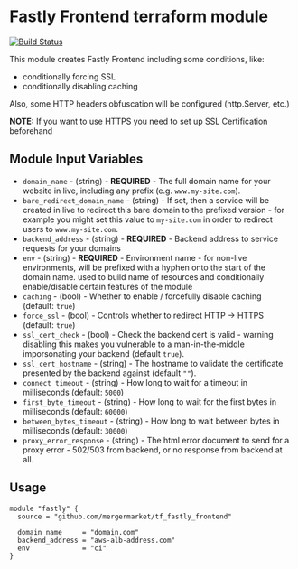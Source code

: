 Fastly Frontend terraform module
================================

[![Build Status](https://travis-ci.org/mergermarket/tf_fastly_frontend.svg?branch=master)](https://travis-ci.org/mergermarket/tf_fastly_frontend)

This module creates Fastly Frontend including some conditions, like:
- conditionally forcing SSL
- conditionally disabling caching

Also, some HTTP headers obfuscation will be configured (http.Server, etc.)

**NOTE:** If you want to use HTTPS you need to set up SSL Certification beforehand

Module Input Variables
----------------------

- `domain_name` - (string) - **REQUIRED** - The full domain name for your website in live, including any prefix (e.g. `www.my-site.com`).
- `bare_redirect_domain_name` - (string) - If set, then a service will be created in live to redirect this bare domain to the prefixed version - for example you might set this value to `my-site.com` in order to redirect users to `www.my-site.com`.
- `backend_address` - (string) - **REQUIRED** - Backend address to service requests for your domains
- `env` - (string) - **REQUIRED** - Environment name - for non-live environments, will be prefixed with a hyphen onto the start of the domain name. used to build name of resources and conditionally enable/disable certain features of the module
- `caching` - (bool) - Whether to enable / forcefully disable caching (default: `true`)
- `force_ssl` - (bool) - Controls whether to redirect HTTP -> HTTPS (default: `true`)
- `ssl_cert_check` - (bool) - Check the backend cert is valid - warning disabling this makes you vulnerable to a man-in-the-middle imporsonating your backend (default `true`).
- `ssl_cert_hostname` - (string) - The hostname to validate the certificate presented by the backend against (default `""`).
- `connect_timeout` - (string) - How long to wait for a timeout in milliseconds (default: `5000`)
- `first_byte_timeout` - (string) - How long to wait for the first bytes in milliseconds (default: `60000`)
- `between_bytes_timeout` - (string) - How long to wait between bytes in milliseconds (default: `30000`)
- `proxy_error_response` - (string) - The html error document to send for a proxy error - 502/503 from backend, or no response from backend at all.

Usage
-----

```hcl
module "fastly" {
  source = "github.com/mergermarket/tf_fastly_frontend"

  domain_name     = "domain.com"
  backend_address = "aws-alb-address.com"
  env             = "ci"
}
```
